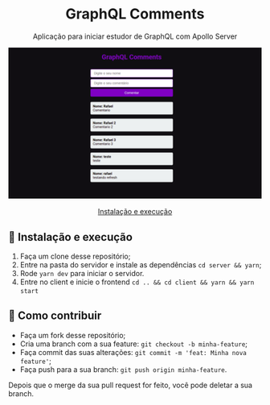 <h1 align="center">GraphQL Comments</h1>

<p align="center">Aplicação para iniciar estudor de GraphQL com Apollo Server</p>

<img src="./assets/graphql.png" alt="demonstração da interface">

<p align="center">
  <a href="#-instalacao-e-execução">Instalação e execução</a>
</p>

## 🚀 Instalação e execução

1. Faça um clone desse repositório;
2. Entre na pasta do servidor e instale as dependências `cd server && yarn`;
3. Rode `yarn dev` para iniciar o servidor.
4. Entre no client e inicie o frontend `cd .. && cd client && yarn && yarn start`

## 🤔 Como contribuir

- Faça um fork desse repositório;
- Cria uma branch com a sua feature: `git checkout -b minha-feature`;
- Faça commit das suas alterações: `git commit -m 'feat: Minha nova feature'`;
- Faça push para a sua branch: `git push origin minha-feature`.

Depois que o merge da sua pull request for feito, você pode deletar a sua branch.
